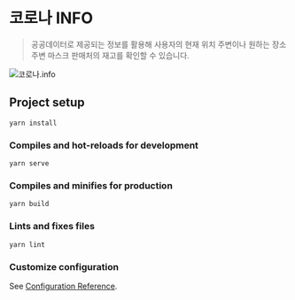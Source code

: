 # 코로나 INFO
> 공공데이터로 제공되는 정보를 활용해 사용자의 현재 위치 주변이나 원하는 장소 주변 마스크 판매처의 재고를 확인할 수 있습니다.

![코로나.info](https://user-images.githubusercontent.com/59823089/84327149-96787e80-abb9-11ea-9e64-0b6079f2d0bb.png)

## Project setup
```
yarn install
```

### Compiles and hot-reloads for development
```
yarn serve
```

### Compiles and minifies for production
```
yarn build
```

### Lints and fixes files
```
yarn lint
```

### Customize configuration
See [Configuration Reference](https://cli.vuejs.org/config/).
